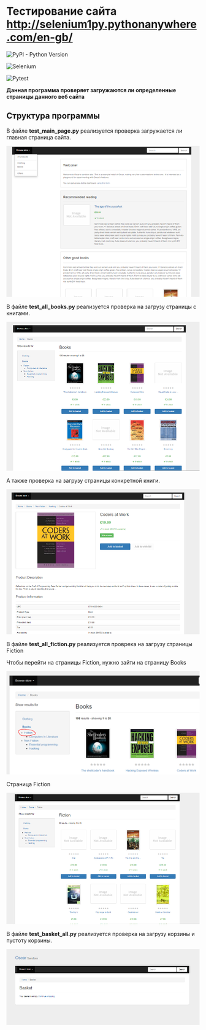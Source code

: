 # **Тестирование сайта http://selenium1py.pythonanywhere.com/en-gb/**

![PyPI - Python Version](https://img.shields.io/pypi/pyversions/Selenium?color=sky&logoColor=purple&style=for-the-badge)

![Selenium](https://img.shields.io/badge/Selenium-4.1.0-yellowgreen/?style=for-the-badge&)

![Pytest](https://img.shields.io/badge/Pytest-6.2.5-green/?style=for-the-badge&)

**Данная программа проверяет загружаются ли определенные страницы данного веб сайта**

## Структура программы ##



В файле **test_main_page.py** реализуется проверка загружается ли главная страница сайта. 

![Главная страница сайта](screens\main_page.png "main_page") 


В файле **test_all_books.py** реализуется проверка на загрузу страницы с книгами.

![Cтраница c книгами](screens/Books.png "books_page")


А также проверка на загрузу страницы  конкретной книги. 

![Страница книги Coders at work](screens\Coders.png "books_page")


В файле **test_all_fiction.py** реализуется проврека на загрузу страницы Fiction

Чтобы перейти на страницы Fiction, нужно зайти на страницу Books

![Переход из страницы с книгами в fiction](screens\books_fiction.png "books_page")

Страница Fiction

![Cтраница Fiction](screens\Fiction.png "books_page")


В файле **test_basket_all.py** реализуется проверка на загрузу корзины и пустоту корзины. 

![Корзина](screens\basket.png "books_page")






















